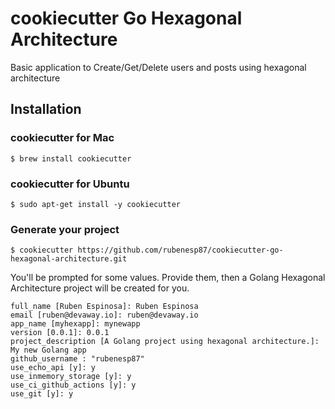 # cookiecutter Go Hexagonal Architecture
Basic application to Create/Get/Delete users and posts using hexagonal architecture

## Installation

### cookiecutter for Mac
```console
$ brew install cookiecutter
```

### cookiecutter for Ubuntu
```console
$ sudo apt-get install -y cookiecutter
```

### Generate your project
```console
$ cookiecutter https://github.com/rubenesp87/cookiecutter-go-hexagonal-architecture.git
```

You'll be prompted for some values. Provide them, then a Golang Hexagonal Architecture project will be created for you.
```console
full_name [Ruben Espinosa]: Ruben Espinosa
email [ruben@devaway.io]: ruben@devaway.io
app_name [myhexapp]: mynewapp
version [0.0.1]: 0.0.1
project_description [A Golang project using hexagonal architecture.]: My new Golang app
github_username : "rubenesp87"
use_echo_api [y]: y
use_inmemory_storage [y]: y
use_ci_github_actions [y]: y
use_git [y]: y
```